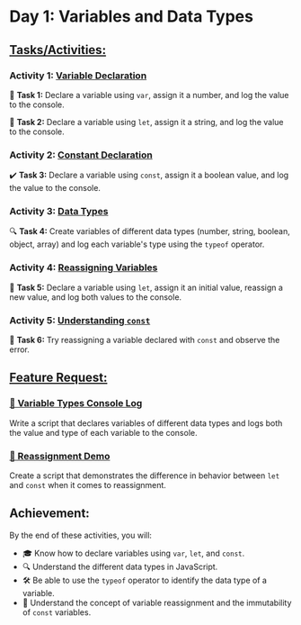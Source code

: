 # Day 1: Variables and Data Types

## [Tasks/Activities:](./activity/)

### Activity 1: [Variable Declaration](./activity/1VariableDeclaration.js)
🔢 **Task 1:** Declare a variable using `var`, assign it a number, and log the value to the console.

📝 **Task 2:** Declare a variable using `let`, assign it a string, and log the value to the console.

### Activity 2: [Constant Declaration](./activity/2ConstantDeclaration.js)
✔️ **Task 3:** Declare a variable using `const`, assign it a boolean value, and log the value to the console.

### Activity 3: [Data Types](./activity/3DataTypes.js)
🔍 **Task 4:** Create variables of different data types (number, string, boolean, object, array) and log each variable's type using the `typeof` operator.

### Activity 4: [Reassigning Variables](./activity/4ReassigningVariables.js)
🔄 **Task 5:** Declare a variable using `let`, assign it an initial value, reassign a new value, and log both values to the console.

### Activity 5: [Understanding `const`](./activity/5UnderstandingConst.js)
🚫 **Task 6:** Try reassigning a variable declared with `const` and observe the error.

## [Feature Request:](./feature%20request/)

### [📜 Variable Types Console Log](./feature%20request/1VarTypeLog.js)
Write a script that declares variables of different data types and logs both the value and type of each variable to the console.

### [🔄 Reassignment Demo](./feature%20request/2ReassignmentDemo.js)
Create a script that demonstrates the difference in behavior between `let` and `const` when it comes to reassignment.

## Achievement:

By the end of these activities, you will:
- 🎓 Know how to declare variables using `var`, `let`, and `const`.
- 🔍 Understand the different data types in JavaScript.
- 🛠️ Be able to use the `typeof` operator to identify the data type of a variable.
- 🔄 Understand the concept of variable reassignment and the immutability of `const` variables.